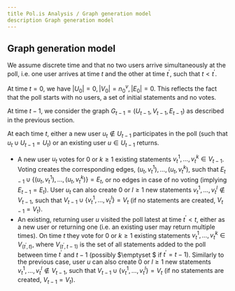 ```yaml
---
title Pol.is Analysis / Graph generation model
description Graph generation model
---
```

## Graph generation model

We assume discrete time and that no two users arrive simultaneously at the poll, i.e. one user arrives at time $t$ and the other at time ${t^{'}}$, such that $t < {t^{'}}$.

At time $t = 0$, we have $\left| {{U_0}} \right| = 0,\left| {{V_0}} \right| = n_0^v,\left| {{E_0}} \right| = 0$. This reflects the fact that the poll starts with no users, a set of initial statements and no votes.

At time $t-1$, we consider the graph ${G_{t-1}} = ({U_{t-1}},{V_{t-1}},{E_{t-1}})$ as described in the previous section.

At each time $t$, either a new user ${u_t} \notin {U_{t - 1}}$ participates in the poll (such that ${u_t} \cup {U_{t - 1}} = {U_t}$) or an existing user $u \in {U_{t - 1}}$ returns.

* A new user ${u_t}$ votes for $0$ or $k \geq 1$ existing statements $v_t^1, \ldots ,v_t^k \in V_{t-1}$. Voting creates the corresponding edges, ${({u_t},v_t^1), \ldots ,({u_t},v_t^k)}$, such that ${E_{t - 1}} \cup \left\{ {({u_t},v_t^1), \ldots ,({u_t},v_t^k)} \right\} = {E_t}$, or no edges in case of no voting (implying ${E_{t - 1}} = {E_t}$). User ${u_t}$ can also create $0$ or $l \ge 1$ new statements $v_t^1, \ldots ,v_t^l \notin {V_{t - 1}}$, such that ${V_{t - 1}} \cup \left\{ {v_t^1, \ldots ,v_t^l} \right\} = {V_t}$ (if no statements are created, ${V_{t - 1}} = {V_t}$).
* An existing, returning user $u$ visited the poll latest at time $t^{'} < t$, either as a new user or returning one (i.e. an existing user may return multiple times). On time $t$ they vote for $0$ or $k \geq 1$ existing statements $v_t^1, \ldots ,v_t^k \in V_{({t^{'}},t)}$, where ${V_{({t^{'}},{t-1})}}$ is the set of all statements added to the poll between time ${t^{'}}$ and $t-1$ (possibly $\emptyset $ if ${t^{'}} = t - 1$). Similarly to the previous case, user ${u}$ can also create $0$ or $l \ge 1$ new statements $v_t^1, \ldots ,v_t^l \notin {V_{t - 1}}$, such that ${V_{t - 1}} \cup \left\{ {v_t^1, \ldots ,v_t^l} \right\} = {V_t}$ (if no statements are created, ${V_{t - 1}} = {V_t}$).